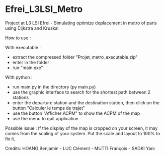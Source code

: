 # Efrei_L3LSI_Metro
Project at L3 LSI Efrei - Simulating optimize deplacement in metro of paris using Dijkstra and Kruskal

How to use :

With executable :
 - extract the compressed folder "Projet_metro_executable.zip"
 - enter in the folder
 - run "main.exe"

With python :
 - run main.py in the directory (py main.py)
 - use the graphic interface to search for the shortest path between 2 stations
 - enter the departure station and the destination station, then click on the button "Calculer le temps de trajet"
 - use the button "Afficher ACPM" to show the ACPM of the map
 - use the menu to quit application

Possible issue :
If the display of the map is cropped on your screen, it may comes from the scaling of your system. Put the scale and layout to 100% to fix it.

Credits: HOANG Benjamin - LUC Clément - MUTTI François - SADKI Yani

